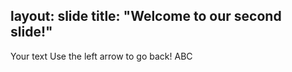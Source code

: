 layout: slide
title: "Welcome to our second slide!"
---
Your text
Use the left arrow to go back! ABC
